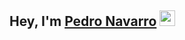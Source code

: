 <h2>Hey, I'm <a href="https://www.linkedin.com/in/pedro-navarro-ca%C3%B1as-8728a9198/">Pedro Navarro</a> <img src="https://media.giphy.com/media/hvRJCLFzcasrR4ia7z/giphy.gif" width="25px"> </h2>

<!--### Hi there 👋-->

<!--
**PeriiDev/PeriiDev** is a ✨ _special_ ✨ repository because its `README.md` (this file) appears on your GitHub profile.

Here are some ideas to get you started:

- 🔭 I’m currently working on ...
- 🌱 I’m currently learning ...
- 👯 I’m looking to collaborate on ...
- 🤔 I’m looking for help with ...
- 💬 Ask me about ...
- 📫 How to reach me: ...
- 😄 Pronouns: ...
- ⚡ Fun fact: ...
-->
